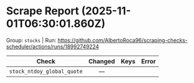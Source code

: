 # Scrape Report (2025-11-01T06:30:01.860Z)

Group: `stocks`  |  Run: https://github.com/AlbertoRoca96/scraping-checks-scheduler/actions/runs/18992749224

| Check | Changed | Keys | Error |
|---|:---:|:--|:--|
| `stock_ntdoy_global_quote` | — |  |  |
